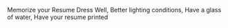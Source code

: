 Memorize your Resume
Dress Well,
Better lighting conditions,
Have a glass of water,
Have your resume printed

